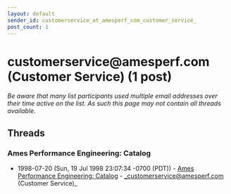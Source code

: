 ```yaml
---
layout: default
sender_id: customerservice_at_amesperf_com_customer_service_
post_count: 1
---
```


# customerservice<span>@</span>amesperf.com (Customer Service) (1 post)

_Be aware that many list participants used multiple email addresses over their time active on the list. As such this page may not contain all threads available._

## Threads

### Ames Performance Engineering: Catalog
+ 1998-07-20 (Sun, 19 Jul 1998 23:07:34 -0700 (PDT)) - [Ames Performance Engineering: Catalog](/archive/1998/07/2cdd49c3d3d3de5ac01a0535c83eec307ea6efd89a85bf1c10b4b2843349bdbf) - _customerservice@amesperf.com (Customer Service)_

